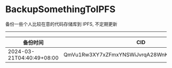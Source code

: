 # BackupSomethingToIPFS
备份一些个人比较在意的代码存储库到 IPFS, 不定期更新

---

| 备份时间                  | CID                                            |
| ------------------------- | ---------------------------------------------- |
| 2024-03-21T04:40:49+08:00 | QmVu1Rw3XY7xZFmxYNSWiJvrqA28WnKnoE5EZZ79NhMDKz |
